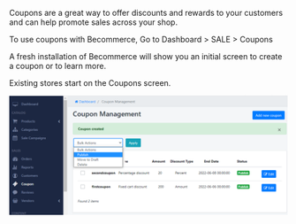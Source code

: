 Coupons are a great way to offer discounts and rewards to your customers and can help promote sales across your shop.

To use coupons with Becommerce, Go to Dashboard &gt; SALE &gt; Coupons

A fresh installation of Becommerce will show you an initial screen to create a coupon or to learn more.

Existing stores start on the Coupons screen.

![](/assets/images/coupon-manager/d8cff439c77797b58dcd4a9301c8e31c.png)
